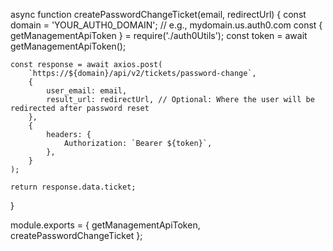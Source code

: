 async function createPasswordChangeTicket(email, redirectUrl) {
    const domain = 'YOUR_AUTH0_DOMAIN'; // e.g., mydomain.us.auth0.com
    const { getManagementApiToken } = require('./auth0Utils');
    const token = await getManagementApiToken();

    const response = await axios.post(
        `https://${domain}/api/v2/tickets/password-change`,
        {
            user_email: email,
            result_url: redirectUrl, // Optional: Where the user will be redirected after password reset
        },
        {
            headers: {
                Authorization: `Bearer ${token}`,
            },
        }
    );

    return response.data.ticket;
}

module.exports = { getManagementApiToken, createPasswordChangeTicket };
